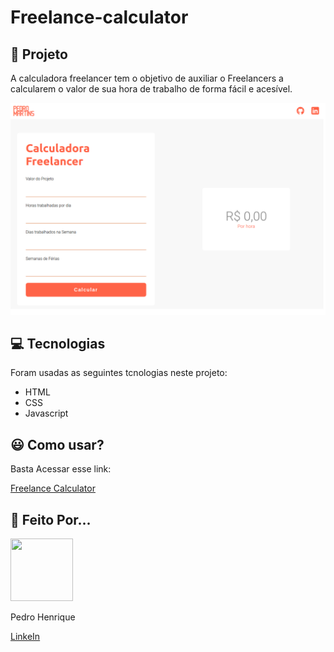 # Freelance-calculator

## :orange_book: Projeto

A calculadora freelancer tem o objetivo de auxiliar o Freelancers a calcularem o valor de sua hora de trabalho de forma fácil e acesível.

<a align="center">

![Freelancer Calculator](assets/freelance-calculator.png)

</a>

## :computer: Tecnologias

Foram usadas as seguintes tcnologias neste projeto:

- HTML
- CSS
- Javascript

## :smiley: Como usar?

Basta Acessar esse link:

[Freelance Calculator](https://pedromartinscap.github.io/freelance-calculator/)

## :yellow_heart: Feito Por...

<a align="center">

<a href="#">
  <img src="https://avatars2.githubusercontent.com/u/59265145?s=400&u=dd14be75e1a362b20675ef1810e28da4fed72c23&v=4" alt="" width="100px" height="100px">
</a>

Pedro Henrique

[LinkeIn](https://www.linkedin.com/in/pedrohenriqueoliveiramartins/)

</a>